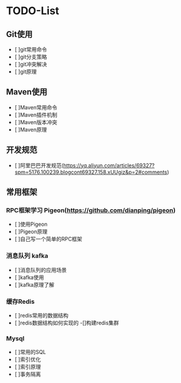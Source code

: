 # TODO-List
## Git使用
- [ ]git常用命令
- [ ]git分支策略
- [ ]git冲突解决
- [ ]git原理
## Maven使用
- [ ]Maven常用命令
- [ ]Maven插件机制
- [ ]Maven版本冲突
- [ ]Maven原理
## 开发规范
- [ ]阿里巴巴开发规范(https://yq.aliyun.com/articles/69327?spm=5176.100239.blogcont69327.158.xUUgiz&p=2#comments)
## 常用框架
### RPC框架学习 Pigeon(https://github.com/dianping/pigeon)
- [ ]使用Pigeon
- [ ]Pigeon原理
- [ ]自己写一个简单的RPC框架
### 消息队列 kafka
- [ ]消息队列的应用场景
- [ ]kafka使用
- [ ]kafka原理了解
### 缓存Redis
- [ ]redis常用的数据结构
- [ ]redis数据结构如何实现的
-[]构建redis集群
### Mysql
- [ ]常用的SQL
- [ ]索引优化
- [ ]索引原理
- [ ]事务隔离
